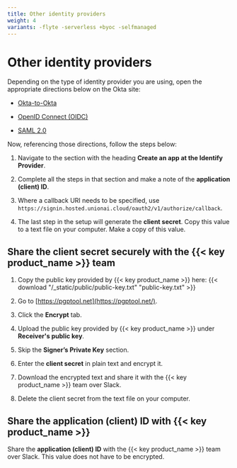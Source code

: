 ```yaml
---
title: Other identity providers
weight: 4
variants: -flyte -serverless +byoc -selfmanaged
---
```


# Other identity providers

Depending on the type of identity provider you are using, open the appropriate directions below on the Okta site:

* [Okta-to-Okta](https://developer.okta.com/docs/guides/add-an-external-idp/oktatookta/main/)

* [OpenID Connect (OIDC)](https://developer.okta.com/docs/guides/add-an-external-idp/openidconnect/main/)

* [SAML 2.0](https://developer.okta.com/docs/guides/add-an-external-idp/saml2/main/)

Now, referencing those directions, follow the steps below:

1. Navigate to the section with the heading **Create an app at the Identify Provider**.

1. Complete all the steps in that section and make a note of the **application (client) ID**.

1. Where a callback URI needs to be specified, use `https://signin.hosted.unionai.cloud/oauth2/v1/authorize/callback`.

1. The last step in the setup will generate the **client secret**. Copy this value to a text file on your computer.
   Make a copy of this value.

## Share the client secret securely with the {{< key product_name >}} team

1. Copy the public key provided by {{< key product_name >}} here:
    {{< download "/_static/public/public-key.txt" "public-key.txt" >}}

2. Go to [https://pgptool.net](https://pgptool.net/).

3. Click the **Encrypt** tab.

4. Upload the public key provided by {{< key product_name >}} under **Receiver's public key**.

5. Skip the **Signer’s Private Key** section.

6. Enter the **client secret** in plain text and encrypt it.

7. Download the encrypted text and share it with the {{< key product_name >}} team over Slack.

8. Delete the client secret from the text file on your computer.

## Share the application (client) ID with {{< key product_name >}}

Share the **application (client) ID** with the {{< key product_name >}} team over Slack.
This value does not have to be encrypted.

